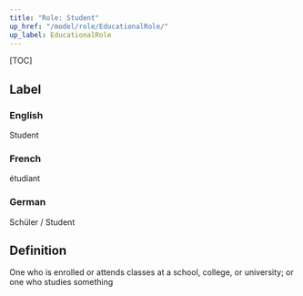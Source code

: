 ```yaml
---
title: "Role: Student"
up_href: "/model/role/EducationalRole/"
up_label: EducationalRole
---
```


[TOC]

## Label

### English
Student

### French
étudiant

### German
Schüler / Student

## Definition
One who is enrolled or attends classes at a school, college, or university; or one who studies something

